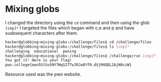 # Mixing globs
I changed the directory using the `cd` command and then using the glob `[cep]*` I targeted the files which began with c,e and p and have susbsequent characters after them.
```bash
hacker@globbing~mixing-globs:/challenge/files$ cd /challenge/files
hacker@globbing~mixing-globs:/challenge/files$ ls [cep]*
challenging  educational  pwning
hacker@globbing~mixing-globs:/challenge/files$ /challenge/run [cep]*
You got it! Here is your flag!
pwn.college{own5StSutNY7WqS27TwJRJw8Yf0.dVjM4QDL2AjN0czW}
```
Resource used was the pwn website.
